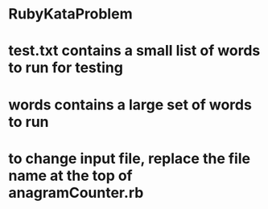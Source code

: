 # RubyKataProblem
# test.txt contains a small list of words to run for testing
# words contains a large set of words to run
# to change input file, replace the file name at the top of anagramCounter.rb
